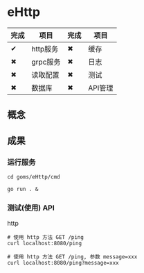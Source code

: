 # eHttp

完成| 项目    |完成| 项目
---|---------|---|-------
 ✔ | http服务| ✖ | 缓存
 ✖ | grpc服务| ✖ | 日志
 ✖ | 读取配置| ✖ | 测试
 ✖ | 数据库  | ✖ | API管理

## 概念

## 成果
### 运行服务

```
cd goms/eHttp/cmd

go run . & 
```

### 测试(使用) API

http
```
# 使用 http 方法 GET /ping
curl localhost:8080/ping

# 使用 http 方法 GET /ping, 参数 message=xxx
curl localhost:8080/ping?message=xxx
```
